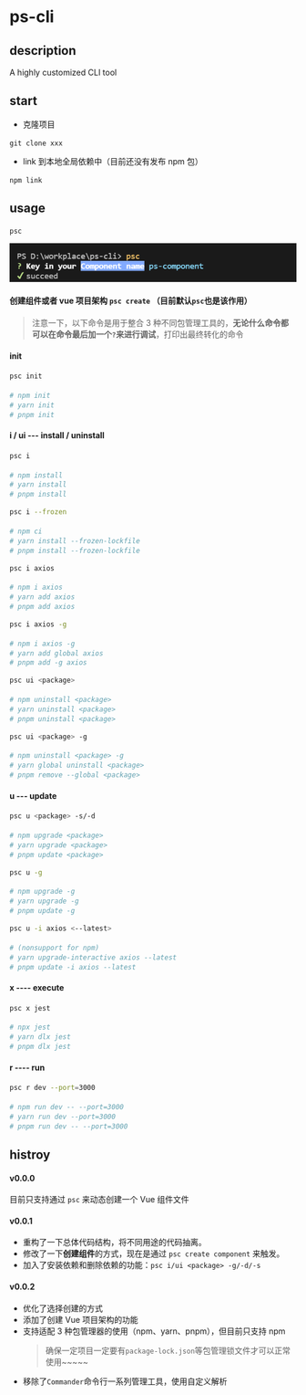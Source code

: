 # ps-cli

## description

A highly customized CLI tool

## start

- 克隆项目

`git clone xxx`

- link 到本地全局依赖中（目前还没有发布 npm 包）

`npm link`

## usage

`psc`

![](./psc-example.png)

#### 创建组件或者 vue 项目架构 `psc create` （目前默认`psc`也是该作用）

> 注意一下，以下命令是用于整合 3 种不同包管理工具的，**无论什么命令都可以在命令最后加一个`?`来进行调试**，打印出最终转化的命令

#### init

```bash
psc init

# npm init
# yarn init
# pnpm init

```

#### i / ui --- install / uninstall

```bash
psc i

# npm install
# yarn install
# pnpm install
```

```bash
psc i --frozen

# npm ci
# yarn install --frozen-lockfile
# pnpm install --frozen-lockfile
```

```bash
psc i axios

# npm i axios
# yarn add axios
# pnpm add axios
```

```bash
psc i axios -g

# npm i axios -g
# yarn add global axios
# pnpm add -g axios
```

```bash
psc ui <package>

# npm uninstall <package>
# yarn uninstall <package>
# pnpm uninstall <package>
```

```bash
psc ui <package> -g

# npm uninstall <package> -g
# yarn global uninstall <package>
# pnpm remove --global <package>
```

#### u --- update

```bash
psc u <package> -s/-d

# npm upgrade <package>
# yarn upgrade <package>
# pnpm update <package>
```

```bash
psc u -g

# npm upgrade -g
# yarn upgrade -g
# pnpm update -g
```

```bash
psc u -i axios <--latest>

# (nonsupport for npm)
# yarn upgrade-interactive axios --latest
# pnpm update -i axios --latest
```

#### x ---- execute

```bash
psc x jest

# npx jest
# yarn dlx jest
# pnpm dlx jest
```

#### r ---- run

```bash
psc r dev --port=3000

# npm run dev -- --port=3000
# yarn run dev --port=3000
# pnpm run dev -- --port=3000
```

## histroy

#### v0.0.0

目前只支持通过 `psc` 来动态创建一个 Vue 组件文件

#### v0.0.1

- 重构了一下总体代码结构，将不同用途的代码抽离。
- 修改了一下**创建组件**的方式，现在是通过 `psc create component` 来触发。
- 加入了安装依赖和删除依赖的功能：`psc i/ui <package> -g/-d/-s`

#### v0.0.2

- 优化了选择创建的方式
- 添加了创建 Vue 项目架构的功能
- 支持适配 3 种包管理器的使用（npm、yarn、pnpm），但目前只支持 npm
  > 确保一定项目一定要有`package-lock.json`等包管理锁文件才可以正常使用~~~~~
- 移除了`Commander`命令行一系列管理工具，使用自定义解析
